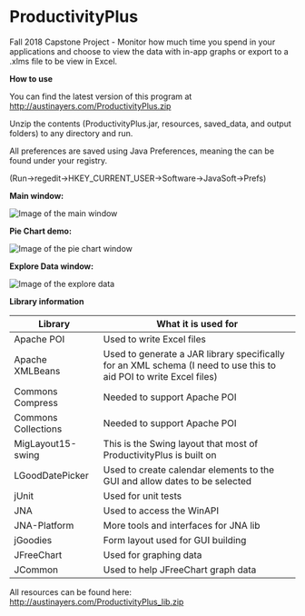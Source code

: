 # ProductivityPlus
Fall 2018 Capstone Project - Monitor how much time you spend in your applications and choose to view the data with in-app graphs or export to a .xlms file to be view in Excel.

**How to use**

You can find the latest version of this program at http://austinayers.com/ProductivityPlus.zip

Unzip the contents (ProductivityPlus.jar, resources, saved_data, and output folders) to any directory and run.

All preferences are saved using Java Preferences, meaning the can be found under your registry.

(Run->regedit->HKEY_CURRENT_USER->Software->JavaSoft->Prefs)

**Main window:**

![Image of the main window](http://austinayers.com/ProductivityPlusImages/main_window.png)

**Pie Chart demo:**

![Image of the pie chart window](http://austinayers.com/ProductivityPlusImages/graph_main.png)

**Explore Data window:**

![Image of the explore data](http://austinayers.com/ProductivityPlusImages/explore_data.png)

**Library information**

Library | What it is used for
------------ | -------------
Apache POI | Used to write Excel files
Apache XMLBeans | Used to generate a JAR library specifically for an XML schema (I need to use this to aid POI to write Excel files)
Commons Compress | Needed to support Apache POI
Commons Collections | Needed to support Apache POI
MigLayout15-swing | This is the Swing layout that most of ProductivityPlus is built on
LGoodDatePicker | Used to create calendar elements to the GUI and allow dates to be selected
jUnit | Used for unit tests
JNA | Used to access the WinAPI
JNA-Platform | More tools and interfaces for JNA lib
jGoodies | Form layout used for GUI building
JFreeChart | Used for graphing data
JCommon | Used to help JFreeChart graph data

All resources can be found here: http://austinayers.com/ProductivityPlus_lib.zip
